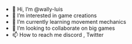 - 👋 Hi, I’m @wally-luis
- 👀 I’m interested in game creations
- 🌱 I’m currently learning movement mechanics
- 💞️ I’m looking to collaborate on big games
- 📫 How to reach me discord , Twitter 

<!---
wally-luis/wally-luis is a ✨ special ✨ repository because its `README.md` (this file) appears on your GitHub profile.
You can click the Preview link to take a look at your changes.
--->
